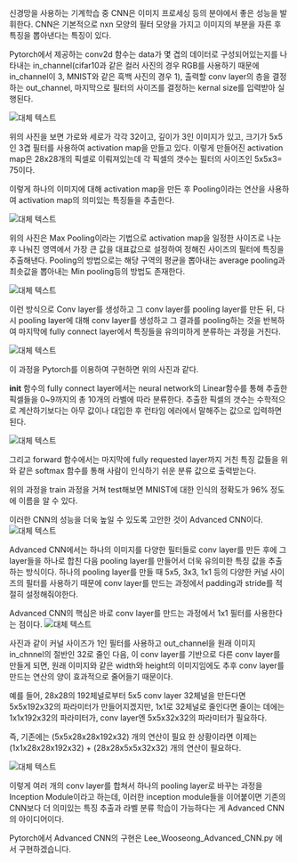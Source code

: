 신경망을 사용하는 기계학습 중 CNN은 이미지 프로세싱 등의 분야에서 좋은 성능을 발휘한다.
CNN은 기본적으로 nxn 모양의 필터 모양을 가지고 이미지의 부분을 자른 후 특징을 뽑아낸다는 특징이 있다.

Pytorch에서 제공하는 conv2d 함수는 data가 몇 겹의 데이터로 구성되어있는지를 나타내는 in_channel(cifar10과 같은 컬러 사진의 경우 RGB를 사용하기 때문에 in_channel이 3, MNIST와 같은 흑백 사진의 경우 1), 출력할 conv layer의 층을 결정하는 out_channel, 마지막으로 필터의 사이즈를 결정하는 kernal size를 입력받아 실행된다. 

![대체 텍스트](https://img1.daumcdn.net/thumb/R1280x0/?scode=mtistory2&fname=http%3A%2F%2Fcfile3.uf.tistory.com%2Fimage%2F99EC1C435B48B8481B98EC)

위의 사진을 보면 가로와 세로가 각각 32이고, 깊이가 3인 이미지가 있고, 크기가 5x5인 3겹 필터를 사용하여 activation map을 만들고 있다.
이렇게 만들어진 activation map은 28x28개의 픽셀로 이뤄져있는데 각 픽셀의 갯수는 필터의 사이즈인 5x5x3= 75이다.

이렇게 하나의 이미지에 대해 activation map을 만든 후 Pooling이라는 연산을 사용하여 activation map의 의미있는 특징들을 추출한다.

![대체 텍스트](https://img1.daumcdn.net/thumb/R1280x0/?scode=mtistory2&fname=http%3A%2F%2Fcfile29.uf.tistory.com%2Fimage%2F991526445B49831101DC96)

위의 사진은 Max Pooling이라는 기법으로 activation map을 일정한 사이즈로 나눈 후 나눠진 영역에서 가장 큰 값을 대표값으로 설정하여 정해진 사이즈의 필터에 특징을 추출해낸다.
Pooling의 방법으로는 해당 구역의 평균을 뽑아내는 average pooling과 최솟값을 뽑아내는 Min pooling등의 방법도 존재한다.

![대체 텍스트](https://img1.daumcdn.net/thumb/R1280x0/?scode=mtistory2&fname=http%3A%2F%2Fcfile21.uf.tistory.com%2Fimage%2F999AB9425B498822317983)

이런 방식으로 Conv layer를 생성하고 그 conv layer를 pooling layer를 만든 뒤, 다시 pooling layer에 대해 conv layer를 생성하고 그 결과를 pooling하는 것을 반복하여 마지막에 fully connect layer에서 특징들을 유의미하게 분류하는 과정을 거친다. 

![대체 텍스트](https://img1.daumcdn.net/thumb/R1280x0/?scode=mtistory2&fname=http%3A%2F%2Fcfile29.uf.tistory.com%2Fimage%2F99E0713D5B498D4A1FF2D4)

이 과정을 Pytorch를 이용하여 구현하면 위의 사진과 같다. 

__init__ 함수의 fully connect layer에서는 neural network의 Linear함수를 통해 추출한 픽셀들을 0~9까지의 총 10개의 라벨에 따라 분류한다. 추출한 픽셀의 갯수는 수학적으로 계산하기보다는 아무 값이나 대입한 후 런타임 에러에서 말해주는 값으로 입력하면 된다. 

![대체 텍스트](https://img1.daumcdn.net/thumb/R1280x0/?scode=mtistory2&fname=http%3A%2F%2Fcfile30.uf.tistory.com%2Fimage%2F992ABA455B45E74E18AD88)

그리고 forward 함수에서는 마지막에 fully requested layer까지 거친 특징 값들을 위와 같은 softmax 함수를 통해 사람이 인식하기 쉬운 분류 값으로 출력받는다.

위의 과정을 train 과정을 거쳐 test해보면 MNIST에 대한 인식의 정확도가 96% 정도에 이름을 알 수 있다.

이러한 CNN의 성능을 더욱 높일 수 있도록 고안한 것이 Advanced CNN이다.
![대체 텍스트](https://img1.daumcdn.net/thumb/R1280x0/?scode=mtistory2&fname=http%3A%2F%2Fcfile27.uf.tistory.com%2Fimage%2F999A7A3F5B49B62125233E)

Advanced CNN에서는 하나의 이미지를 다양한 필터들로 conv layer를 만든 후에 그 layer들을 하나로 합친 다음 pooling layer를 만들어서 더욱 유의미한 특징 값을 추출하는 방식이다. 하나의 pooling layer를 만들 때 5x5, 3x3, 1x1 등의 다양한 커널 사이즈의 필터를 사용하기 때문에 conv layer를 만드는 과정에서 padding과 stride를 적절히 설정해줘야한다.


Advanced CNN의 핵심은 바로 conv layer를 만드는 과정에서 1x1 필터를 사용한다는 점이다. 
![대체 텍스트](https://img1.daumcdn.net/thumb/R1280x0/?scode=mtistory2&fname=http%3A%2F%2Fcfile5.uf.tistory.com%2Fimage%2F9933A3475B49C4F90A1CE7)

사진과 같이 커널 사이즈가 1인 필터를 사용하고 out_channel을 원래 이미지 in_chnnel의 절반인 32로 줄인 다음, 이 conv layer를 기반으로 다른 conv layer를 만들게 되면, 원래 이미지와 같은 width와 height의 이미지임에도 추후 conv layer를 만드는 연산의 양이 효과적으로 줄어들기 때문이다.

예를 들어, 28x28의 192체널로부터 5x5 conv layer 32체널을 만든다면 5x5x192x32의 파라미터가 만들어지겠지만,  1x1로 32체널로 줄인다면 줄이는 데에는 1x1x192x32의 파라미터가, conv layer엔 5x5x32x32의 파라미터가 필요하다.

즉, 기존에는 (5x5x28x28x192x32) 개의 연산이 필요 한 상황이라면 이제는 (1x1x28x28x192x32) + (28x28x5x5x32x32) 개의 연산이 필요하다.

![대체 텍스트](https://img1.daumcdn.net/thumb/R1280x0/?scode=mtistory2&fname=http%3A%2F%2Fcfile30.uf.tistory.com%2Fimage%2F997412365B49D6DD25877C)

이렇게 여러 개의 conv layer를 합쳐서 하나의 pooling layer로 바꾸는 과정을 Inception Module이라고 하는데, 이러한 inception module들을 이어붙이면 기존의 CNN보다 더 의미있는 특징 추출과 라벨 분류 학습이 가능하다는 게 Advanced CNN의 아이디어이다. 

Pytorch에서 Advanced CNN의 구현은 Lee_Wooseong_Advanced_CNN.py 에서 구현하겠습니다.
